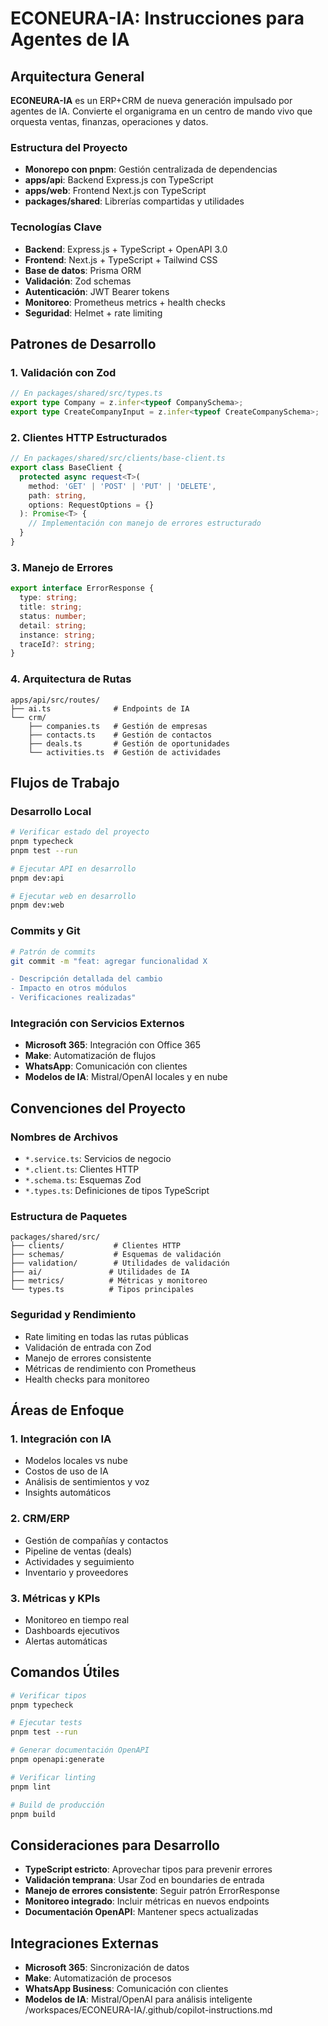 # ECONEURA-IA: Instrucciones para Agentes de IA

## Arquitectura General

**ECONEURA-IA** es un ERP+CRM de nueva generación impulsado por agentes de IA. Convierte el organigrama en un centro de mando vivo que orquesta ventas, finanzas, operaciones y datos.

### Estructura del Proyecto
- **Monorepo con pnpm**: Gestión centralizada de dependencias
- **apps/api**: Backend Express.js con TypeScript
- **apps/web**: Frontend Next.js con TypeScript
- **packages/shared**: Librerías compartidas y utilidades

### Tecnologías Clave
- **Backend**: Express.js + TypeScript + OpenAPI 3.0
- **Frontend**: Next.js + TypeScript + Tailwind CSS
- **Base de datos**: Prisma ORM
- **Validación**: Zod schemas
- **Autenticación**: JWT Bearer tokens
- **Monitoreo**: Prometheus metrics + health checks
- **Seguridad**: Helmet + rate limiting

## Patrones de Desarrollo

### 1. Validación con Zod
```typescript
// En packages/shared/src/types.ts
export type Company = z.infer<typeof CompanySchema>;
export type CreateCompanyInput = z.infer<typeof CreateCompanySchema>;
```

### 2. Clientes HTTP Estructurados
```typescript
// En packages/shared/src/clients/base-client.ts
export class BaseClient {
  protected async request<T>(
    method: 'GET' | 'POST' | 'PUT' | 'DELETE',
    path: string,
    options: RequestOptions = {}
  ): Promise<T> {
    // Implementación con manejo de errores estructurado
  }
}
```

### 3. Manejo de Errores
```typescript
export interface ErrorResponse {
  type: string;
  title: string;
  status: number;
  detail: string;
  instance: string;
  traceId?: string;
}
```

### 4. Arquitectura de Rutas
```
apps/api/src/routes/
├── ai.ts              # Endpoints de IA
└── crm/
    ├── companies.ts   # Gestión de empresas
    ├── contacts.ts    # Gestión de contactos
    ├── deals.ts       # Gestión de oportunidades
    └── activities.ts  # Gestión de actividades
```

## Flujos de Trabajo

### Desarrollo Local
```bash
# Verificar estado del proyecto
pnpm typecheck
pnpm test --run

# Ejecutar API en desarrollo
pnpm dev:api

# Ejecutar web en desarrollo
pnpm dev:web
```

### Commits y Git
```bash
# Patrón de commits
git commit -m "feat: agregar funcionalidad X

- Descripción detallada del cambio
- Impacto en otros módulos
- Verificaciones realizadas"
```

### Integración con Servicios Externos
- **Microsoft 365**: Integración con Office 365
- **Make**: Automatización de flujos
- **WhatsApp**: Comunicación con clientes
- **Modelos de IA**: Mistral/OpenAI locales y en nube

## Convenciones del Proyecto

### Nombres de Archivos
- `*.service.ts`: Servicios de negocio
- `*.client.ts`: Clientes HTTP
- `*.schema.ts`: Esquemas Zod
- `*.types.ts`: Definiciones de tipos TypeScript

### Estructura de Paquetes
```
packages/shared/src/
├── clients/           # Clientes HTTP
├── schemas/           # Esquemas de validación
├── validation/        # Utilidades de validación
├── ai/               # Utilidades de IA
├── metrics/          # Métricas y monitoreo
└── types.ts          # Tipos principales
```

### Seguridad y Rendimiento
- Rate limiting en todas las rutas públicas
- Validación de entrada con Zod
- Manejo de errores consistente
- Métricas de rendimiento con Prometheus
- Health checks para monitoreo

## Áreas de Enfoque

### 1. Integración con IA
- Modelos locales vs nube
- Costos de uso de IA
- Análisis de sentimientos y voz
- Insights automáticos

### 2. CRM/ERP
- Gestión de compañías y contactos
- Pipeline de ventas (deals)
- Actividades y seguimiento
- Inventario y proveedores

### 3. Métricas y KPIs
- Monitoreo en tiempo real
- Dashboards ejecutivos
- Alertas automáticas

## Comandos Útiles

```bash
# Verificar tipos
pnpm typecheck

# Ejecutar tests
pnpm test --run

# Generar documentación OpenAPI
pnpm openapi:generate

# Verificar linting
pnpm lint

# Build de producción
pnpm build
```

## Consideraciones para Desarrollo

- **TypeScript estricto**: Aprovechar tipos para prevenir errores
- **Validación temprana**: Usar Zod en boundaries de entrada
- **Manejo de errores consistente**: Seguir patrón ErrorResponse
- **Monitoreo integrado**: Incluir métricas en nuevos endpoints
- **Documentación OpenAPI**: Mantener specs actualizadas

## Integraciones Externas

- **Microsoft 365**: Sincronización de datos
- **Make**: Automatización de procesos
- **WhatsApp Business**: Comunicación con clientes
- **Modelos de IA**: Mistral/OpenAI para análisis inteligente</content>
<parameter name="filePath">/workspaces/ECONEURA-IA/.github/copilot-instructions.md